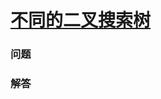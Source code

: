 # [不同的二叉搜索树](https://leetcode-cn.com/problems/unique-binary-search-trees)

### 问题

### 解答

```

```

